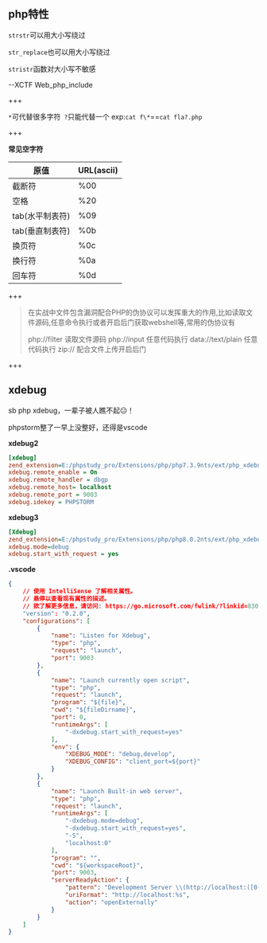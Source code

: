 ## php特性

`strstr`可以用大小写绕过

`str_replace`也可以用大小写绕过

`stristr`函数对大小写不敏感

--XCTF Web_php_include

+++

`*`可代替很多字符` ?`只能代替一个  exp:`cat f\*`==`cat fla?.php`

+++

**常见空字符**

| 原值            | URL(ascii) |
| --------------- | ---------- |
| 截断符          | %00        |
| 空格            | %20        |
| tab(水平制表符) | %09        |
| tab(垂直制表符) | %0b        |
| 换页符          | %0c        |
| 换行符          | %0a        |
| 回车符          | %0d        |

+++

> 在实战中文件包含漏洞配合PHP的伪协议可以发挥重大的作用,比如读取文件源码,任意命令执行或者开启后门获取webshell等,常用的伪协议有
>
> php://filter 读取文件源码
> php://input 任意代码执行
> data://text/plain 任意代码执行
> zip:// 配合文件上传开启后门

+++

## xdebug

sb php xdebug，一辈子被人瞧不起😑！

phpstorm整了一早上没整好，还得是vscode

**xdebug2**

```ini
[xdebug]
zend_extension=E:/phpstudy_pro/Extensions/php/php7.3.9nts/ext/php_xdebug.dll
xdebug.remote_enable = On
xdebug.remote_handler = dbgp
xdebug.remote_host= localhost
xdebug.remote_port = 9003
xdebug.idekey = PHPSTORM
```

**xdebug3**

```ini
[Xdebug]
zend_extension=E:/phpstudy_pro/Extensions/php/php8.0.2nts/ext/php_xdebug.dll
xdebug.mode=debug
xdebug.start_with_request = yes
```

**.vscode**

```json
{
    // 使用 IntelliSense 了解相关属性。 
    // 悬停以查看现有属性的描述。
    // 欲了解更多信息，请访问: https://go.microsoft.com/fwlink/?linkid=830387
    "version": "0.2.0",
    "configurations": [
        {
            "name": "Listen for Xdebug",
            "type": "php",
            "request": "launch",
            "port": 9003
        },
        {
            "name": "Launch currently open script",
            "type": "php",
            "request": "launch",
            "program": "${file}",
            "cwd": "${fileDirname}",
            "port": 0,
            "runtimeArgs": [
                "-dxdebug.start_with_request=yes"
            ],
            "env": {
                "XDEBUG_MODE": "debug,develop",
                "XDEBUG_CONFIG": "client_port=${port}"
            }
        },
        {
            "name": "Launch Built-in web server",
            "type": "php",
            "request": "launch",
            "runtimeArgs": [
                "-dxdebug.mode=debug",
                "-dxdebug.start_with_request=yes",
                "-S",
                "localhost:0"
            ],
            "program": "",
            "cwd": "${workspaceRoot}",
            "port": 9003,
            "serverReadyAction": {
                "pattern": "Development Server \\(http://localhost:([0-9]+)\\) started",
                "uriFormat": "http://localhost:%s",
                "action": "openExternally"
            }
        }
    ]
}
```

